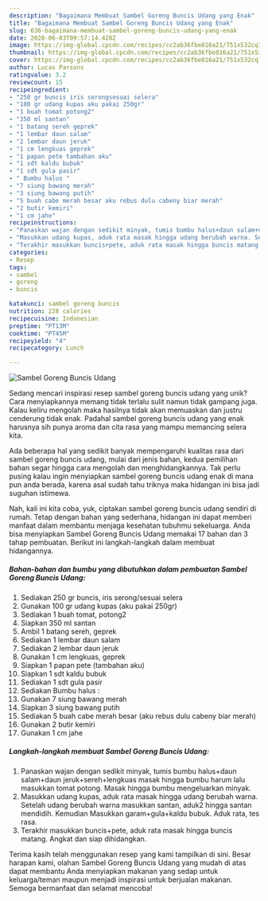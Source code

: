 ```yaml
---
description: "Bagaimana Membuat Sambel Goreng Buncis Udang yang Enak"
title: "Bagaimana Membuat Sambel Goreng Buncis Udang yang Enak"
slug: 636-bagaimana-membuat-sambel-goreng-buncis-udang-yang-enak
date: 2020-06-03T09:57:14.428Z
image: https://img-global.cpcdn.com/recipes/cc2ab36fbe816a21/751x532cq70/sambel-goreng-buncis-udang-foto-resep-utama.jpg
thumbnail: https://img-global.cpcdn.com/recipes/cc2ab36fbe816a21/751x532cq70/sambel-goreng-buncis-udang-foto-resep-utama.jpg
cover: https://img-global.cpcdn.com/recipes/cc2ab36fbe816a21/751x532cq70/sambel-goreng-buncis-udang-foto-resep-utama.jpg
author: Lucas Parsons
ratingvalue: 3.2
reviewcount: 15
recipeingredient:
- "250 gr buncis iris serongsesuai selera"
- "100 gr udang kupas aku pakai 250gr"
- "1 buah tomat potong2"
- "350 ml santan"
- "1 batang sereh geprek"
- "1 lembar daun salam"
- "2 lembar daun jeruk"
- "1 cm lengkuas geprek"
- "1 papan pete tambahan aku"
- "1 sdt kaldu bubuk"
- "1 sdt gula pasir"
- " Bumbu halus "
- "7 siung bawang merah"
- "3 siung bawang putih"
- "5 buah cabe merah besar aku rebus dulu cabeny biar merah"
- "2 butir kemiri"
- "1 cm jahe"
recipeinstructions:
- "Panaskan wajan dengan sedikit minyak, tumis bumbu halus+daun salam+daun jeruk+sereh+lengkuas masak hingga bumbu harum lalu masukkan tomat potong. Masak hingga bumbu mengeluarkan minyak."
- "Masukkan udang kupas, aduk rata masak hingga udang berubah warna. Setelah udang berubah warna masukkan santan, aduk2 hingga santan mendidih. Kemudian Masukkan garam+gula+kaldu bubuk. Aduk rata, tes rasa."
- "Terakhir masukkan buncis+pete, aduk rata masak hingga buncis matang. Angkat dan siap dihidangkan."
categories:
- Resep
tags:
- sambel
- goreng
- buncis

katakunci: sambel goreng buncis 
nutrition: 228 calories
recipecuisine: Indonesian
preptime: "PT13M"
cooktime: "PT45M"
recipeyield: "4"
recipecategory: Lunch

---
```



![Sambel Goreng Buncis Udang](https://img-global.cpcdn.com/recipes/cc2ab36fbe816a21/751x532cq70/sambel-goreng-buncis-udang-foto-resep-utama.jpg)

Sedang mencari inspirasi resep sambel goreng buncis udang yang unik? Cara menyiapkannya memang tidak terlalu sulit namun tidak gampang juga. Kalau keliru mengolah maka hasilnya tidak akan memuaskan dan justru cenderung tidak enak. Padahal sambel goreng buncis udang yang enak harusnya sih punya aroma dan cita rasa yang mampu memancing selera kita.



Ada beberapa hal yang sedikit banyak mempengaruhi kualitas rasa dari sambel goreng buncis udang, mulai dari jenis bahan, kedua pemilihan bahan segar hingga cara mengolah dan menghidangkannya. Tak perlu pusing kalau ingin menyiapkan sambel goreng buncis udang enak di mana pun anda berada, karena asal sudah tahu triknya maka hidangan ini bisa jadi suguhan istimewa.


Nah, kali ini kita coba, yuk, ciptakan sambel goreng buncis udang sendiri di rumah. Tetap dengan bahan yang sederhana, hidangan ini dapat memberi manfaat dalam membantu menjaga kesehatan tubuhmu sekeluarga. Anda bisa menyiapkan Sambel Goreng Buncis Udang memakai 17 bahan dan 3 tahap pembuatan. Berikut ini langkah-langkah dalam membuat hidangannya.

<!--inarticleads1-->

##### Bahan-bahan dan bumbu yang dibutuhkan dalam pembuatan Sambel Goreng Buncis Udang:

1. Sediakan 250 gr buncis, iris serong/sesuai selera
1. Gunakan 100 gr udang kupas (aku pakai 250gr)
1. Sediakan 1 buah tomat, potong2
1. Siapkan 350 ml santan
1. Ambil 1 batang sereh, geprek
1. Sediakan 1 lembar daun salam
1. Sediakan 2 lembar daun jeruk
1. Gunakan 1 cm lengkuas, geprek
1. Siapkan 1 papan pete (tambahan aku)
1. Siapkan 1 sdt kaldu bubuk
1. Sediakan 1 sdt gula pasir
1. Sediakan  Bumbu halus :
1. Gunakan 7 siung bawang merah
1. Siapkan 3 siung bawang putih
1. Sediakan 5 buah cabe merah besar (aku rebus dulu cabeny biar merah)
1. Gunakan 2 butir kemiri
1. Gunakan 1 cm jahe




<!--inarticleads2-->

##### Langkah-langkah membuat Sambel Goreng Buncis Udang:

1. Panaskan wajan dengan sedikit minyak, tumis bumbu halus+daun salam+daun jeruk+sereh+lengkuas masak hingga bumbu harum lalu masukkan tomat potong. Masak hingga bumbu mengeluarkan minyak.
1. Masukkan udang kupas, aduk rata masak hingga udang berubah warna. Setelah udang berubah warna masukkan santan, aduk2 hingga santan mendidih. Kemudian Masukkan garam+gula+kaldu bubuk. Aduk rata, tes rasa.
1. Terakhir masukkan buncis+pete, aduk rata masak hingga buncis matang. Angkat dan siap dihidangkan.




Terima kasih telah menggunakan resep yang kami tampilkan di sini. Besar harapan kami, olahan Sambel Goreng Buncis Udang yang mudah di atas dapat membantu Anda menyiapkan makanan yang sedap untuk keluarga/teman maupun menjadi inspirasi untuk berjualan makanan. Semoga bermanfaat dan selamat mencoba!
